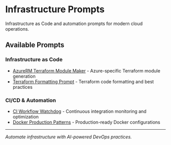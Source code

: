 # Infrastructure Prompts

Infrastructure as Code and automation prompts for modern cloud operations.

## Available Prompts

### Infrastructure as Code
- [AzureRM Terraform Module Maker](./azurerm-terraform-module-maker.md) - Azure-specific Terraform module generation
- [Terraform Formatting Prompt](./terraform-formatting-prompt.md) - Terraform code formatting and best practices

### CI/CD & Automation
- [CI Workflow Watchdog](./ci-workflow-watchdog.md) - Continuous integration monitoring and optimization
- [Docker Production Patterns](./docker-production-patterns.md) - Production-ready Docker configurations

---

*Automate infrastructure with AI-powered DevOps practices.*